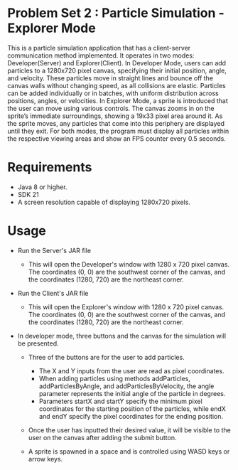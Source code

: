 # Problem Set 2 : Particle Simulation - Explorer Mode

This is a particle simulation application that has a client-server communication method implemented. It operates in two modes: Developer(Server) and Explorer(Client). In Developer Mode, users can add particles to a 1280x720 pixel canvas, specifying their initial position, angle, and velocity. These particles move in straight lines and bounce off the canvas walls without changing speed, as all collisions are elastic. Particles can be added individually or in batches, with uniform distribution across positions, angles, or velocities. In Explorer Mode, a sprite is introduced that the user can move using various controls. The canvas zooms in on the sprite’s immediate surroundings, showing a 19x33 pixel area around it. As the sprite moves, any particles that come into this periphery are displayed until they exit. For both modes, the program must display all particles within the respective viewing areas and show an FPS counter every 0.5 seconds.

# Requirements

* Java 8 or higher.
* SDK 21
* A screen resolution capable of displaying 1280x720 pixels.

# Usage

* Run the Server's JAR file
  * This will open the Developer's window with 1280 x 720 pixel canvas. The coordinates (0, 0) are the southwest corner of the canvas, and the coordinates (1280, 720) are the northeast corner.

* Run the Client's JAR file
  * This will open the Explorer's window with 1280 x 720 pixel canvas. The coordinates (0, 0) are the southwest corner of the canvas, and the coordinates (1280, 720) are the northeast corner.
    
* In developer mode, three buttons and the canvas for the simulation will be presented.
    * Three of the buttons are for the user to add particles.
      * The X and Y inputs from the user are read as pixel coordinates.
      * When adding particles using methods addParticles, addParticlesByAngle, and addParticlesByVelocity, the angle parameter represents the initial angle of the particle in degrees.
      * Parameters startX and startY specify the minimum pixel coordinates for the starting position of the particles, while endX and endY specify the pixel coordinates for the ending position.

    * Once the user has inputted their desired value, it will be visible to the user on the canvas after adding the submit button.
      
    * A sprite is spawned in a space and is controlled using WASD keys or arrow keys.
